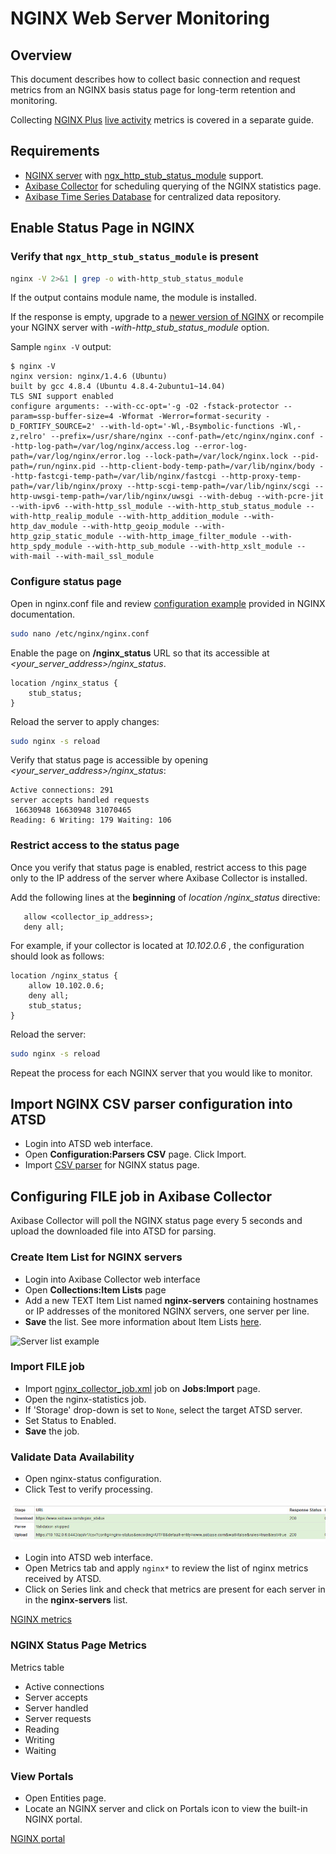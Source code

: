 # NGINX Web Server Monitoring

## Overview

This document describes how to collect basic connection and request metrics from an NGINX basis status page for long-term retention and monitoring.

Collecting [NGINX Plus](https://www.nginx.com/products/) [live activity](https://www.nginx.com/products/live-activity-monitoring/) metrics is covered in a separate guide. 

## Requirements

* [NGINX server](http://nginx.org/en/download.html) with [ngx_http_stub_status_module](http://nginx.org/en/docs/http/ngx_http_stub_status_module.html) support.
* [Axibase Collector](http://axibase.com/products/axibase-time-series-database/writing-data/collector/axibase-collector-installation/) for scheduling querying of the NGINX statistics page.
* [Axibase Time Series Database](http://axibase.com/products/axibase-time-series-database/download-atsd/) for centralized data repository.

## Enable Status Page in NGINX

### Verify that `ngx_http_stub_status_module` is present

```sh
nginx -V 2>&1 | grep -o with-http_stub_status_module
```

If the output contains module name, the module is installed.

If the response is empty, upgrade to a [newer version of NGINX](http://nginx.org/en/CHANGES) or recompile your NGINX server with *-with-http_stub_status_module* option.

Sample `nginx -V` output:

```
$ nginx -V
nginx version: nginx/1.4.6 (Ubuntu)
built by gcc 4.8.4 (Ubuntu 4.8.4-2ubuntu1~14.04)
TLS SNI support enabled
configure arguments: --with-cc-opt='-g -O2 -fstack-protector --param=ssp-buffer-size=4 -Wformat -Werror=format-security -D_FORTIFY_SOURCE=2' --with-ld-opt='-Wl,-Bsymbolic-functions -Wl,-z,relro' --prefix=/usr/share/nginx --conf-path=/etc/nginx/nginx.conf --http-log-path=/var/log/nginx/access.log --error-log-path=/var/log/nginx/error.log --lock-path=/var/lock/nginx.lock --pid-path=/run/nginx.pid --http-client-body-temp-path=/var/lib/nginx/body --http-fastcgi-temp-path=/var/lib/nginx/fastcgi --http-proxy-temp-path=/var/lib/nginx/proxy --http-scgi-temp-path=/var/lib/nginx/scgi --http-uwsgi-temp-path=/var/lib/nginx/uwsgi --with-debug --with-pcre-jit --with-ipv6 --with-http_ssl_module --with-http_stub_status_module --with-http_realip_module --with-http_addition_module --with-http_dav_module --with-http_geoip_module --with-http_gzip_static_module --with-http_image_filter_module --with-http_spdy_module --with-http_sub_module --with-http_xslt_module --with-mail --with-mail_ssl_module
```



### Configure status page

Open in nginx.conf file and review [configuration example](http://nginx.org/en/docs/http/ngx_http_stub_status_module.html#example) provided in NGINX documentation. 

```sh
sudo nano /etc/nginx/nginx.conf
```

Enable the page on **/nginx_status** URL so that its accessible at *<your_server_address>/nginx_status*. 

```
location /nginx_status {
    stub_status;
}
```

Reload the server to apply changes:

```sh
sudo nginx -s reload
```

Verify that status page is accessible by opening *<your_server_address>/nginx_status*:

```
Active connections: 291
server accepts handled requests
 16630948 16630948 31070465
Reading: 6 Writing: 179 Waiting: 106
```

### Restrict access to the status page

Once you verify that status page is enabled, restrict access to this page only to the IP address of the server where Axibase Collector is installed. 

Add the following lines at the **beginning** of *location /nginx_status* directive:

```
   allow <collector_ip_address>;
   deny all;
```

 For example, if your collector is located at *10.102.0.6* , the configuration should look as follows:
 
```
location /nginx_status {
    allow 10.102.0.6;
    deny all;
    stub_status;
}
```

Reload the server:

```sh
sudo nginx -s reload
```

Repeat the process for each NGINX server that you would like to monitor.

## Import NGINX CSV parser configuration into ATSD

* Login into ATSD web interface.
* Open **Configuration:Parsers CSV** page. Click Import.
* Import [CSV parser](https://github.com/axibase/axibase-collector-docs/blob/master/jobs/examples/nginx_atsd_csv_parser.xml) for NGINX status page.  

## Configuring FILE job in Axibase Collector

Axibase Collector will poll the NGINX status page every 5 seconds and upload the downloaded file into ATSD for parsing. 

### Create Item List for NGINX servers

* Login into Axibase Collector web interface
* Open **Collections:Item Lists** page
* Add a new TEXT Item List named **nginx-servers** containing hostnames or IP addresses of the monitored NGINX servers, one server per line.
* **Save** the list. See more information about Item Lists [here](/collections.md).
 
![Server list example](https://github.com/axibase/axibase-collector-docs/blob/master/jobs/examples/nginx_server-list.png)

### Import FILE job

* Import [nginx_collector_job.xml](https://github.com/axibase/axibase-collector-docs/blob/master/jobs/examples/nginx_collector_job.xml) job on **Jobs:Import** page.
* Open the nginx-statistics job. 
* If 'Storage' drop-down is set to `None`, select the target ATSD server.
* Set Status to Enabled.
* **Save** the job.

### Validate Data Availability

* Open nginx-status configuration.
* Click Test to verify processing.

![NGINX test](nginx-collector-test.png)

* Login into ATSD web interface.
* Open Metrics tab and apply `nginx*` to review the list of nginx metrics received by ATSD.
* Click on Series link and check that metrics are present for each server in in the **nginx-servers** list.

[NGINX metrics](nginx-metrics-list.png)

### NGINX Status Page Metrics

Metrics table

* Active connections
* Server accepts
* Server handled
* Server requests
* Reading
* Writing
* Waiting
 
### View Portals

* Open Entities page.
* Locate an NGINX server and click on Portals icon to view the built-in NGINX portal.

[NGINX portal](nginx-portal-basic.png)


